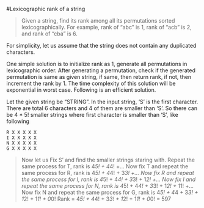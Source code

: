 #Lexicographic rank of a string
>Given a string, find its rank among all its permutations sorted lexicographically. For example, rank of “abc” is 1, rank of “acb” is 2, and rank of “cba” is 6. 

For simplicity, let us assume that the string does not contain any duplicated characters.

One simple solution is to initialize rank as 1, generate all permutations in lexicographic order. After generating a permutation, check if the generated permutation is same as given string, if same, then return rank, if not, then increment the rank by 1. The time complexity of this solution will be exponential in worst case. Following is an efficient solution.

Let the given string be “STRING”. In the input string, ‘S’ is the first character. There are total 6 characters and 4 of them are smaller than ‘S’. So there can be 4 * 5! smaller strings where first character is smaller than ‘S’, like following
```
R X X X X X
I X X X X X
N X X X X X
G X X X X X
```
>Now let us Fix S’ and find the smaller strings staring with.
Repeat the same process for T, rank is 4*5! + 4*4! +…
Now fix T and repeat the same process for R, rank is 4*5! + 4*4! + 3*3! +…
Now fix R and repeat the same process for I, rank is 4*5! + 4*4! + 3*3! + 1*2! +…
Now fix I and repeat the same process for N, rank is 4*5! + 4*4! + 3*3! + 1*2! + 1*1! +…
Now fix N and repeat the same process for G, rank is 4*5! + 4*4 + 3*3! + 1*2! + 1*1! + 0*0!
Rank = 4*5! + 4*4! + 3*3! + 1*2! + 1*1! + 0*0! = 597


